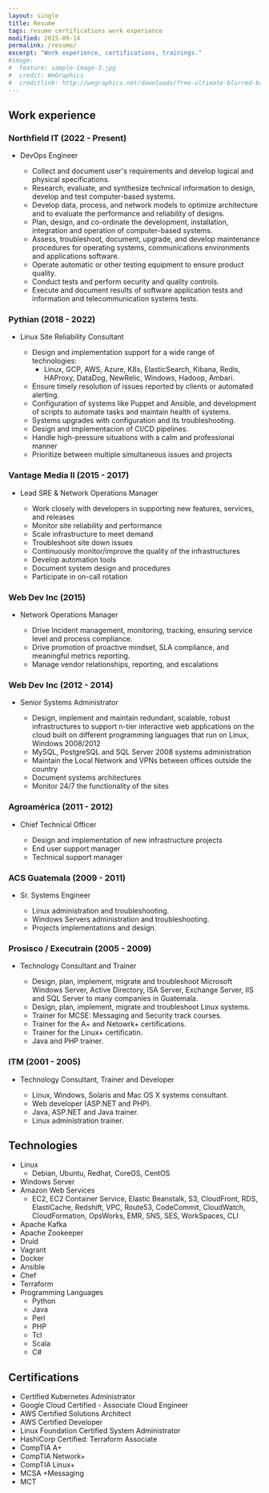 ```yaml
---
layout: single
title: Resume
tags: resume certifications work experience
modified: 2015-09-14
permalink: /resume/
excerpt: "Work experience, certifications, trainings."
#image:
#  feature: sample-image-3.jpg
#  credit: WeGraphics
#  creditlink: http://wegraphics.net/downloads/free-ultimate-blurred-background-pack/
---
```


## Work experience

### Northfield IT (2022 - Present)

* DevOps Engineer

    * Collect and document user's requirements and develop logical and physical specifications.
    * Research, evaluate, and synthesize technical information to design, develop and test computer-based systems.
    * Develop data, process, and network models to optimize architecture and to evaluate the performance and reliability of designs.
    * Plan, design, and co-ordinate the development, installation, integration and operation of computer-based systems.
    * Assess, troubleshoot, document, upgrade, and develop maintenance procedures for operating systems, communications environments and applications software.
    * Operate automatic or other testing equipment to ensure product quality.
    * Conduct tests and perform security and quality controls.
    * Execute and document results of software application tests and information and telecommunication systems tests.

### Pythian (2018 - 2022)

* Linux Site Reliability Consultant

    * Design and implementation support for a wide range of technologies:
        * Linux, GCP, AWS, Azure, K8s, ElasticSearch, Kibana, Redis, HAProxy, DataDog, NewRelic, Windows, Hadoop, Ambari.
    * Ensure timely resolution of issues reported by clients or automated alerting.
    * Configuration of systems like Puppet and Ansible, and development of scripts to automate tasks and maintain health of systems.
    * Systems upgrades with configuration and its troubleshooting.
    * Design and implementacion of CI/CD pipelines.
    * Handle high-pressure situations with a calm and professional manner
    * Prioritize between multiple simultaneous issues and projects

### Vantage Media II (2015 - 2017)

* Lead SRE & Network Operations Manager

    * Work closely with developers in supporting new features, services, and releases
    * Monitor site reliability and performance 
    * Scale infrastructure to meet demand 
    * Troubleshoot site down issues 
    * Continuously monitor/improve the quality of the infrastructures 
    * Develop automation tools 
    * Document system design and procedures 
    * Participate in on-call rotation

### Web Dev Inc (2015)

* Network Operations Manager

    * Drive Incident management, monitoring, tracking, ensuring service level and process compliance.
    * Drive promotion of proactive mindset, SLA compliance, and meaningful metrics reporting.
    * Manage vendor relationships, reporting, and escalations 

### Web Dev Inc (2012 - 2014)

* Senior Systems Administrator


    * Design, implement and maintain redundant, scalable, robust infrastructures to support n-tier interactive web applications on the cloud built on different programming languages that run on Linux, Windows 2008/2012
    * MySQL, PostgreSQL and SQL Server 2008 systems administration
    * Maintain the Local Network and VPNs between offices outside the country
    * Document systems architectures
    * Monitor 24/7 the functionality of the sites

### Agroamérica (2011 - 2012)

* Chief Technical Officer

    * Design and implementation of new infrastructure projects
    * End user support manager
    * Technical support manager


### ACS Guatemala (2009 - 2011)

* Sr. Systems Engineer

    * Linux administration and troubleshooting.
    * Windows Servers administration and troubleshooting.
    * Projects implementations and design.

### Prosisco / Executrain (2005 - 2009)

* Technology Consultant and Trainer

    * Design, plan, implement, migrate and troubleshoot Microsoft Windows Server, Active Directory, ISA Server, Exchange Server, IIS and SQL Server to many companies in Guatemala.
    * Design, plan, implement, migrate and troubleshoot Linux systems.
    * Trainer for MCSE: Messaging and Security track courses.
    * Trainer for the A+ and Netowrk+ certifications.
    * Trainer for the Linux+ certificatin.
    * Java and PHP trainer.

### ITM (2001 - 2005)

* Technology Consultant, Trainer and Developer

    * Linux, Windows, Solaris and Mac OS X systems consultant.
    * Web developer (ASP.NET and PHP).
    * Java, ASP.NET and Java trainer.
    * Linux administration trainer.

## Technologies

* Linux
    * Debian, Ubuntu, Redhat, CoreOS, CentOS
* Windows Server
* Amazon Web Services
    * EC2, EC2 Container Service, Elastic Beanstalk, S3, CloudFront, RDS, ElastiCache, Redshift, VPC, Route53, CodeCommit, CloudWatch, CloudFormation, OpsWorks, EMR, SNS, SES, WorkSpaces, CLI
* Apache Kafka
* Apache Zookeeper
* Druid
* Vagrant
* Docker
* Ansible
* Chef
* Terraform
* Programming Languages
    * Python
    * Java
    * Perl
    * PHP
    * Tcl
    * Scala
    * C#

## Certifications

* Certified Kubernetes Administrator
* Google Cloud Certified - Associate Cloud Engineer
* AWS Certified Solutions Architect
* AWS Certified Developer
* Linux Foundation Certified System Administrator
* HashiCorp Certified: Terraform Associate
* CompTIA A+
* CompTIA Network+
* CompTIA Linux+
* MCSA +Messaging
* MCT

